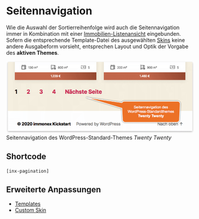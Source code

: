 # Seitennavigation

Wie die Auswahl der Sortierreihenfolge wird auch die Seitennavigation immer in Kombination mit einer [Immobilien-Listenansicht](liste) eingebunden. Sofern die entsprechende Template-Datei des ausgewählten [Skins](/anpassung-erweiterung/skins) keine andere Ausgabeform vorsieht, entsprechen Layout und Optik der Vorgabe des **aktiven Themes**.

![Seitennavigation des WordPress-Standard-Themes Twenty Twenty](../assets/scst-page-navigation-1.png)\
Seitennavigation des WordPress-Standard-Themes <i>Twenty Twenty</i>

## Shortcode

`[inx-pagination]`

## Erweiterte Anpassungen

- [Templates](/anpassung-erweiterung/skins#partiell)
- [Custom Skin](/anpassung-erweiterung/standard-skin#archiv-amp-listenansicht)
